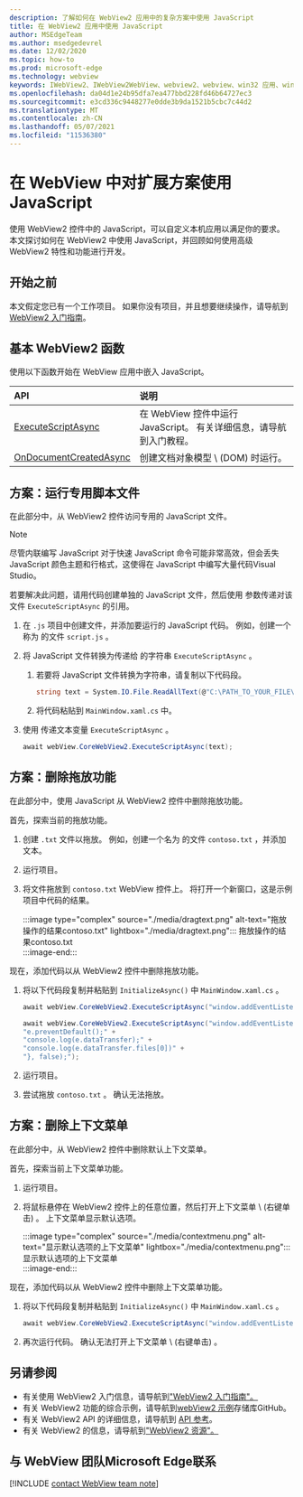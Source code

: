 ```yaml
---
description: 了解如何在 WebView2 应用中的复杂方案中使用 JavaScript
title: 在 WebView2 应用中使用 JavaScript
author: MSEdgeTeam
ms.author: msedgedevrel
ms.date: 12/02/2020
ms.topic: how-to
ms.prod: microsoft-edge
ms.technology: webview
keywords: IWebView2、IWebView2WebView、webview2、webview、win32 应用、win32、edge、ICoreWebView2、ICoreWebView2Host、浏览器控件、边缘 html
ms.openlocfilehash: da04d1e24b95dfa7ea477bbd228fd46b64727ec3
ms.sourcegitcommit: e3cd336c9448277e0dde3b9da1521b5cbc7c44d2
ms.translationtype: MT
ms.contentlocale: zh-CN
ms.lasthandoff: 05/07/2021
ms.locfileid: "11536380"
---
```

# <a name="use-javascript-in-webview-for-extended-scenarios"></a>在 WebView 中对扩展方案使用 JavaScript  

使用 WebView2 控件中的 JavaScript，可以自定义本机应用以满足你的要求。  本文探讨如何在 WebView2 中使用 JavaScript，并回顾如何使用高级 WebView2 特性和功能进行开发。  

## <a name="before-you-begin"></a>开始之前  

本文假定您已有一个工作项目。  如果你没有项目，并且想要继续操作，请导航到 [WebView2 入门指南][Webview2GettingstartedWpf]。  

## <a name="basic-webview2-functions"></a>基本 WebView2 函数  

使用以下函数开始在 WebView 应用中嵌入 JavaScript。  

| API  | 说明  |
|:--- |:--- |  
| [ExecuteScriptAsync][Webview2ReferenceWpfMicrosoftWebExecutescriptasync] | 在 WebView 控件中运行 JavaScript。 有关详细信息，请导航到入门教程。 |
| [OnDocumentCreatedAsync][Webview2ReferenceWin32Icorewebview2Addscripttoexecuteondocumentcreated] | 创建文档对象模型 \ (DOM\) 时运行。 |
      
## <a name="scenario--running-a-dedicated-script-file"></a>方案：运行专用脚本文件  

在此部分中，从 WebView2 控件访问专用的 JavaScript 文件。  

> [!NOTE]
> 尽管内联编写 JavaScript 对于快速 JavaScript 命令可能非常高效，但会丢失 JavaScript 颜色主题和行格式，这使得在 JavaScript 中编写大量代码Visual Studio。  

若要解决此问题，请用代码创建单独的 JavaScript 文件，然后使用 参数传递对该文件 `ExecuteScriptAsync` 的引用。  

1.  在 `.js` 项目中创建文件，并添加要运行的 JavaScript 代码。  例如，创建一个称为 的文件 `script.js` 。  
1.  将 JavaScript 文件转换为传递给 的字符串 `ExecuteScriptAsync` 。  
    1.  若要将 JavaScript 文件转换为字符串，请复制以下代码段。  
        
        ```csharp
        string text = System.IO.File.ReadAllText(@"C:\PATH_TO_YOUR_FILE\script.js");
        ```  
        
    1.  将代码粘贴到 `MainWindow.xaml.cs` 中。  
1.  使用 传递文本变量 `ExecuteScriptAsync` 。  
    
    ```csharp
    await webView.CoreWebView2.ExecuteScriptAsync(text);
    ```  

## <a name="scenario--remove-drag-and-drop-functionality"></a>方案：删除拖放功能  

在此部分中，使用 JavaScript 从 WebView2 控件中删除拖放功能。  

首先，探索当前的拖放功能。  

1.  创建 `.txt` 文件以拖放。  例如，创建一个名为 的文件 `contoso.txt` ，并添加文本。  
1.  运行项目。  
1.  将文件拖放到 `contoso.txt` WebView 控件上。  将打开一个新窗口，这是示例项目中代码的结果。  
    
    :::image type="complex" source="./media/dragtext.png" alt-text="拖放操作的结果contoso.txt" lightbox="./media/dragtext.png":::
       拖放操作的结果contoso.txt  
    :::image-end:::  

现在，添加代码以从 WebView2 控件中删除拖放功能。  

1.  将以下代码段复制并粘贴到 `InitializeAsync()` 中 `MainWindow.xaml.cs` 。   
            
    ```csharp   
    await webView.CoreWebView2.ExecuteScriptAsync("window.addEventListener('dragover',function(e){e.preventDefault();},false);");
    
    await webView.CoreWebView2.ExecuteScriptAsync("window.addEventListener('drop',function(e){" +
    "e.preventDefault();" +
    "console.log(e.dataTransfer);" +
    "console.log(e.dataTransfer.files[0])" +
    "}, false);");
    ```  
          
1.  运行项目。  
1.  尝试拖放 `contoso.txt` 。  确认无法拖放。  

## <a name="scenario--removing-the-context-menu"></a>方案：删除上下文菜单  

在此部分中，从 WebView2 控件中删除默认上下文菜单。  

首先，探索当前上下文菜单功能。  

1.  运行项目。  
1.  将鼠标悬停在 WebView2 控件上的任意位置，然后打开上下文菜单 \ (右键单击\) 。  上下文菜单显示默认选项。  
    
    :::image type="complex" source="./media/contextmenu.png" alt-text="显示默认选项的上下文菜单" lightbox="./media/contextmenu.png":::
       显示默认选项的上下文菜单  
    :::image-end:::  
    
现在，添加代码以从 WebView2 控件中删除上下文菜单功能。  

1.  将以下代码段复制并粘贴到 `InitializeAsync()` 中 `MainWindow.xaml.cs` 。    
        
    ```csharp   
    await webView.CoreWebView2.ExecuteScriptAsync("window.addEventListener('contextmenu', window => {window.preventDefault();});");
    ```  

1.  再次运行代码。  确认无法打开上下文菜单 \ (右键单击\) 。  
   
## <a name="see-also"></a>另请参阅  

*   有关使用 WebView2 入门信息，请导航到["WebView2 入门指南"。][Webview2MainGettingStarted]  
*   有关 WebView2 功能的综合示例，请导航到[webView2 示例][GithubMicrosoftedgeWebview2samples]存储库GitHub。  
*   有关 WebView2 API 的详细信息，请导航到 [API 参考][Webview2ApiReference]。  
*   有关 WebView2 的信息，请导航到["WebView2 资源"。][Webview2MainNextSteps]  

## <a name="getting-in-touch-with-the-microsoft-edge-webview-team"></a>与 WebView 团队Microsoft Edge联系  

[!INCLUDE [contact WebView team note](../includes/contact-webview-team-note.md)]  

<!-- links -->  

[DevtoolsGuideChromiumMain]: ../index.md "Microsoft Edge (Chromium) 开发人员工具 | Microsoft Docs"  


[Webview2ApiReference]: ../webview2-api-reference.md "Microsoft EdgeWebView2 API 参考|Microsoft Docs"  
[Webview2GettingstartedWpf]: ../gettingstarted/wpf.md "WPF 预览版中的 WebView2 (入门) |Microsoft Docs"  
[Webview2MainGettingStarted]: ../index.md#getting-started "入门 - WebView2 Microsoft Edge预览 (简介) |Microsoft Docs"  
[Webview2MainNextSteps]: ../index.md#next-steps "下一步 - WebView2 Microsoft Edge预览 (简介) |Microsoft Docs"  
[Webview2ReferenceWin32Icorewebview2Addscripttoexecuteondocumentcreated]: /microsoft-edge/webview2/reference/win32/icorewebview2#addscripttoexecuteondocumentcreated "AddScriptToExecuteOnDocumentCreated - 0.9.579 - 接口 ICoreWebView2 |Microsoft Docs"  
[Webview2ReferenceWpfMicrosoftWebExecutescriptasync]: /dotnet/api/microsoft.web.webview2.wpf.webview2.executescriptasync "WebView2.ExeMicrosoft.Web.WebView2.Wpf () 方法 (cuteScriptAsync) |Microsoft Docs"  

[GithubMicrosoftedgeWebview2samples]: https://github.com/MicrosoftEdge/WebView2Samples "WebView2 示例 - MicrosoftEdge/WebView2Samples |GitHub"  
